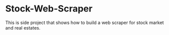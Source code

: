 #  Stock-Web-Scraper
This is side project that shows how to build a web scraper for stock market and real estates.
